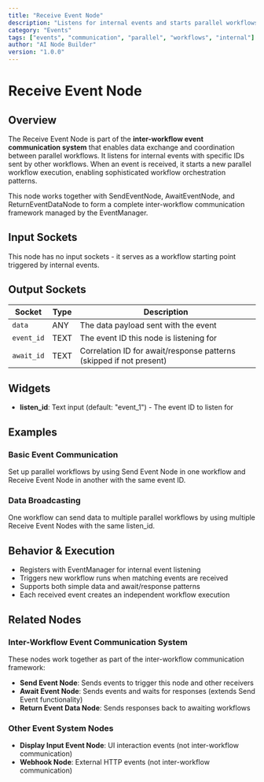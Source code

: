 ```yaml
---
title: "Receive Event Node"
description: "Listens for internal events and starts parallel workflows"
category: "Events"
tags: ["events", "communication", "parallel", "workflows", "internal"]
author: "AI Node Builder"
version: "1.0.0"
---
```


# Receive Event Node

## Overview
The Receive Event Node is part of the **inter-workflow event communication system** that enables data exchange and coordination between parallel workflows. It listens for internal events with specific IDs sent by other workflows. When an event is received, it starts a new parallel workflow execution, enabling sophisticated workflow orchestration patterns.

This node works together with SendEventNode, AwaitEventNode, and ReturnEventDataNode to form a complete inter-workflow communication framework managed by the EventManager.

## Input Sockets
This node has no input sockets - it serves as a workflow starting point triggered by internal events.

## Output Sockets
| Socket | Type | Description |
|--------|------|-------------|
| `data` | ANY | The data payload sent with the event |
| `event_id` | TEXT | The event ID this node is listening for |
| `await_id` | TEXT | Correlation ID for await/response patterns (skipped if not present) |

## Widgets
- **listen_id**: Text input (default: "event_1") - The event ID to listen for

## Examples

### Basic Event Communication
Set up parallel workflows by using Send Event Node in one workflow and Receive Event Node in another with the same event ID.

### Data Broadcasting
One workflow can send data to multiple parallel workflows by using multiple Receive Event Nodes with the same listen_id.

## Behavior & Execution
- Registers with EventManager for internal event listening
- Triggers new workflow runs when matching events are received
- Supports both simple data and await/response patterns
- Each received event creates an independent workflow execution

## Related Nodes

### Inter-Workflow Event Communication System
These nodes work together as part of the inter-workflow communication framework:
- **Send Event Node**: Sends events to trigger this node and other receivers
- **Await Event Node**: Sends events and waits for responses (extends Send Event functionality)
- **Return Event Data Node**: Sends responses back to awaiting workflows

### Other Event System Nodes
- **Display Input Event Node**: UI interaction events (not inter-workflow communication)
- **Webhook Node**: External HTTP events (not inter-workflow communication)